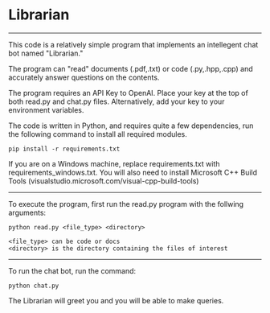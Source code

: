 # Librarian
 
 ***
 
 This code is a relatively simple program that implements an intellegent chat bot named "Librarian."

 The program can "read" documents (.pdf,.txt) or code (.py,.hpp,.cpp) and accurately answer questions on the contents.

 The program requires an API Key to OpenAI. Place your key at the top of both read.py and chat.py files. Alternatively, add your key to your environment variables.
 
 The code is written in Python, and requires quite a few dependencies, run the following command to install all required modules.

    pip install -r requirements.txt

If you are on a Windows machine, replace requirements.txt with requirements_windows.txt. You will also need to install Microsoft C++ Build Tools (visualstudio.microsoft.com/visual-cpp-build-tools)
 
 ***
 
 To execute the program, first run the read.py program with the follwing arguments:
 
    python read.py <file_type> <directory>

    <file_type> can be code or docs
    <directory> is the directory containing the files of interest
 
 ***
 
 To run the chat bot, run the command:
 
    python chat.py

 The Librarian will greet you and you will be able to make queries. 
